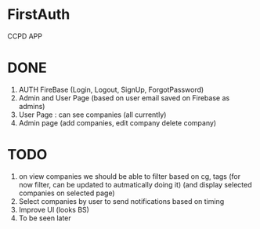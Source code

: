 # FirstAuth
 CCPD APP
 
# DONE
1. AUTH FireBase (Login, Logout, SignUp, ForgotPassword)
2. Admin and User Page (based on user email saved on Firebase as admins)
3. User Page : can see companies (all currently)
4. Admin page (add companies, edit company delete company)

# TODO
1. on view companies we should be able to filter based on cg, tags (for now filter, can be updated to autmatically doing it) (and display selected companies on selected page)
2. Select companies by user to send notifications based on timing
3. Improve UI (looks BS)
4. To be seen later

